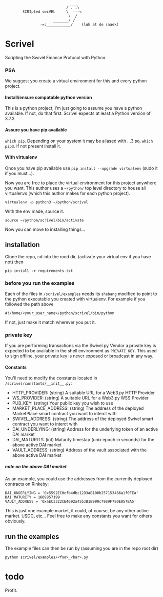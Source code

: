 ```
                             ____
                            / . .\
        SCRIpted swiVEL     \  ---<
                             \  /
                      _______/ /
                -=:___________/    (luk at de snaek)    
```

# Scrivel
Scripting the Swivel Finance Protocol with Python

### PSA
We suggest you create a virtual environment for this and every python project.

#### Install/ensure compatable python version
This is a python project, i'm just going to assume you have a python available. If not, do that first.
Scrivel expects at least a Python version of 3.7.3

#### Assure you have pip available
`which pip`. Depending on your system it may be aliased with ...3 so, `which pip3`. If not present install it.

#### With virtualenv
Once you have pip available use `pip install --upgrade virtualenv` (sudo it if you must...).

Now you are free to place the virtual environment for this project anywhere you want. This author uses a `~/python/` top level directory
to house all virtualenvs (which this author makes for each python project).

    virtualenv -p python3 ~/python/scrivel

With the env made, source it.

    source ~/python/scrivel/bin/activate

Now you can move to installing things...

## installation
Clone the repo, cd into the rood dir, (activate your virtual env if you have not) then

    pip install -r requirements.txt

### before you run the examples
Each of the files in `/scrivel/examples` needs its `shebang` modified to point to the python executable you created with virtualenv.
For example if you followed the path above
    
    #!/home/<your_user_name>/python/scrivel/bin/python

If not, just make it match wherever you put it.

### private key
If you are performing transactions via the Swivel.py Vendor a private key is expected to be available in the shell environment as `PRIVATE_KEY`.
This used to sign offline, your private key is never exposed or broadcast in any way.

#### Constants
You'll need to modify the constants located in `/scrivel/constants/__init__.py`:

* HTTP_PROVIDER: (string) A suitable URL for a Web3.py HTTP Provider
* WS_PROVIDER: (string) A suitable URL for a Web3.py WSS Provider
* PUB_KEY: (string) Your public key you wish to use
* MARKET_PLACE_ADDRESS: (string) The address of the deployed MarketPlace smart contract you want to interct with
* SWIVEL_ADDRESS: (string) The address of the deployed Swivel smart contract you want to interct with
* DAI_UNDERLYING: (string) Address for the underlying token of an active DAI market
* DAI_MATURITY: (int) Maturity timestap (unix epoch in seconds) for the above active DAI market
* VAULT_ADDRESS: (string) Address of the vault associated with the above active DAI market

##### note on the above DAI market
As an example, you could use the addresses from the currently deployed contracts on Rinkeby:

    DAI_UNDERLYING = '0x5592EC0cfb4dbc12D3aB100b257153436a1f0FEa'
    DAI_MATURITY = 1669957199
    VAULT_ADDRESS = '0xaEC3322CE4092a45b3B1B999c79B9F780E057BA5'

This is just one example market, it could, of course, be any other active market. USDC, etc... Feel free to make
any constants you want for others obviously.

## run the examples
The example files can then be run by (assuming you are in the repo root dir)

    python scrivel/examples/<foo>_<bar>.py

# todo
Profit.
